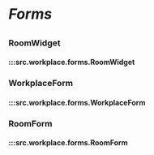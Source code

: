 # ***Forms***

##

### RoomWidget
#### :::src.workplace.forms.RoomWidget

### WorkplaceForm
#### :::src.workplace.forms.WorkplaceForm

### RoomForm
#### :::src.workplace.forms.RoomForm
